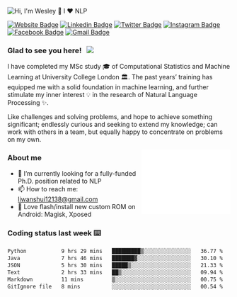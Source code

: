 ![Hi, I'm Wesley 👋 I ❤️ NLP](https://github.com/Wesley12138/Wesley12138/raw/main/assets/a.gif)

<!-- ## Hey, I'm [Wesley (Wanshui Li)!](https://github.com/Wesley12138/) 👋
**Wesley12138/Wesley12138** is a ✨ _special_ ✨ repository because its `README.md` (this file) appears on your GitHub profile. -->

[![Website Badge](https://img.shields.io/badge/-Website-3b5998?style=flat-square&logo=google-chrome&logoColor=white)](https://Wesley12138.github.io/)
[![Linkedin Badge](https://img.shields.io/badge/-LinkedIn-0e76a8?style=flat-square&logo=Linkedin&logoColor=white)](https://linkedin.com/in/wanshui-wesley-li-a4740318b/)
[![Twitter Badge](https://img.shields.io/badge/-Twitter-00acee?style=flat-square&logo=Twitter&logoColor=white)](https://twitter.com/WesleyL67261099/)
[![Instagram Badge](https://img.shields.io/badge/-Instagram-e4405f?style=flat-square&logo=Instagram&logoColor=white)](https://www.instagram.com/l1w1s/)
[![Facebook Badge](https://img.shields.io/badge/-Facebook-3f51b5?style=flat-square&logo=Facebook&logoColor=white)](https://www.facebook.com/wanshui.li/)
[![Gmail Badge](https://img.shields.io/badge/-Gmail-d32f2f?style=flat-square&logo=Gmail&logoColor=white&link=mailto:mail@jayraj.co.in)](mailto:liwanshui12138@gmail.com)

### Glad to see you here! &nbsp; ![](https://visitor-badge.glitch.me/badge?page_id=Wesley12138.Wesley12138&style=flat-square&color=0088cc)

I have completed my MSc study 🎓 of Computational Statistics and Machine Learning at University College London 🏛. The past years’ training has equipped me with a solid foundation in machine learning, and further stimulate my inner interest 💡 in the research of Natural Language Processing ✨.

Like challenges and solving problems, and hope to achieve something significant; endlessly curious and seeking to extend my knowledge; can work with others in a team, but equally happy to concentrate on problems on my own.

<img align='right' src='https://github.com/Wesley12138/Wesley12138/raw/main/assets/giphy.gif' width='200"'>

### About me

- 👀 I’m currently looking for a fully-funded Ph.D. position related to NLP
- 📫 How to reach me: liwanshui12138@gmail.com
- 📲 Love flash/install new custom ROM on Android: Magisk, Xposed

### Coding status last week ⌨️

<!--START_SECTION:waka-->

```text
Python           9 hrs 29 mins   █████████▒░░░░░░░░░░░░░░░   36.77 %
Java             7 hrs 46 mins   ███████▓░░░░░░░░░░░░░░░░░   30.10 %
JSON             5 hrs 30 mins   █████▒░░░░░░░░░░░░░░░░░░░   21.33 %
Text             2 hrs 33 mins   ██▒░░░░░░░░░░░░░░░░░░░░░░   09.94 %
Markdown         11 mins         ▒░░░░░░░░░░░░░░░░░░░░░░░░   00.75 %
GitIgnore file   8 mins          ░░░░░░░░░░░░░░░░░░░░░░░░░   00.54 %
```

<!--END_SECTION:waka-->
